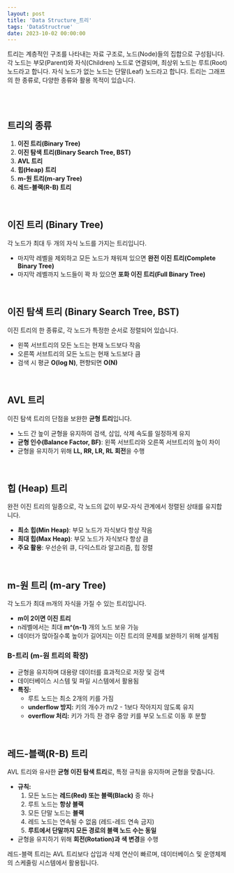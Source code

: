```yaml
---
layout: post
title: 'Data Structure_트리'
tags: 'DataStructrue'
date: 2023-10-02 00:00:00
---
```


트리는 계층적인 구조를 나타내는 자료 구조로, 노드(Node)들의 집합으로 구성됩니다. 각 노드는 부모(Parent)와 자식(Children) 노드로 연결되며, 최상위 노드는 루트(Root) 노드라고 합니다. 자식 노드가 없는 노드는 단말(Leaf) 노드라고 합니다. 트리는 그래프의 한 종류로, 다양한 종류와 활용 목적이 있습니다.

<br>
<br>

## **트리의 종류**

1. **이진 트리(Binary Tree)**
2. **이진 탐색 트리(Binary Search Tree, BST)**
3. **AVL 트리**
4. **힙(Heap) 트리**
5. **m-원 트리(m-ary Tree)**
6. **레드-블랙(R-B) 트리**

<br>

## **이진 트리 (Binary Tree)**

각 노드가 최대 두 개의 자식 노드를 가지는 트리입니다.

- 마지막 레벨을 제외하고 모든 노드가 채워져 있으면 **완전 이진 트리(Complete Binary Tree)**
- 마지막 레벨까지 노드들이 꽉 차 있으면 **포화 이진 트리(Full Binary Tree)**

<br>

## **이진 탐색 트리 (Binary Search Tree, BST)**

이진 트리의 한 종류로, 각 노드가 특정한 순서로 정렬되어 있습니다.

- 왼쪽 서브트리의 모든 노드는 현재 노드보다 작음
- 오른쪽 서브트리의 모든 노드는 현재 노드보다 큼
- 검색 시 평균 **O(log N)**, 편향되면 **O(N)**

<br>

## **AVL 트리**

이진 탐색 트리의 단점을 보완한 **균형 트리**입니다.

- 노드 간 높이 균형을 유지하여 검색, 삽입, 삭제 속도를 일정하게 유지
- **균형 인수(Balance Factor, BF)**: 왼쪽 서브트리와 오른쪽 서브트리의 높이 차이
- 균형을 유지하기 위해 **LL, RR, LR, RL 회전**을 수행

<br>

## **힙 (Heap) 트리**

완전 이진 트리의 일종으로, 각 노드의 값이 부모-자식 관계에서 정렬된 상태를 유지합니다.

- **최소 힙(Min Heap)**: 부모 노드가 자식보다 항상 작음
- **최대 힙(Max Heap)**: 부모 노드가 자식보다 항상 큼
- **주요 활용**: 우선순위 큐, 다익스트라 알고리즘, 힙 정렬

<br>

## **m-원 트리 (m-ary Tree)**

각 노드가 최대 m개의 자식을 가질 수 있는 트리입니다.

- **m이 2이면 이진 트리**
- n레벨에서는 최대 **m^(n-1)** 개의 노드 보유 가능
- 데이터가 많아질수록 높이가 길어지는 이진 트리의 문제를 보완하기 위해 설계됨

### **B-트리** (m-원 트리의 확장)

- 균형을 유지하며 대용량 데이터를 효과적으로 저장 및 검색
- 데이터베이스 시스템 및 파일 시스템에서 활용됨
- **특징:**
  - 루트 노드는 최소 2개의 키를 가짐
  - **underflow 방지:** 키의 개수가 m/2 - 1보다 작아지지 않도록 유지
  - **overflow 처리:** 키가 가득 찬 경우 중앙 키를 부모 노드로 이동 후 분할

<br>

## **레드-블랙(R-B) 트리**

AVL 트리와 유사한 **균형 이진 탐색 트리**로, 특정 규칙을 유지하며 균형을 맞춥니다.

- **규칙:**
  1. 모든 노드는 **레드(Red) 또는 블랙(Black)** 중 하나
  2. 루트 노드는 **항상 블랙**
  3. 모든 단말 노드는 **블랙**
  4. 레드 노드는 연속될 수 없음 (레드-레드 연속 금지)
  5. **루트에서 단말까지 모든 경로의 블랙 노드 수는 동일**
- 균형을 유지하기 위해 **회전(Rotation)과 색 변경**을 수행

레드-블랙 트리는 AVL 트리보다 삽입과 삭제 연산이 빠르며, 데이터베이스 및 운영체제의 스케줄링 시스템에서 활용됩니다.
